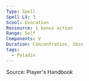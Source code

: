 ```yaml
---
Type: Spell
Spell LV: 3
Scool: Evocation
Ressource: 1 bonus action
Range: Self
Components: V
Duration: Concentration, 1min
tags:
  - Paladin
---
```

Source: Player's Handbook

